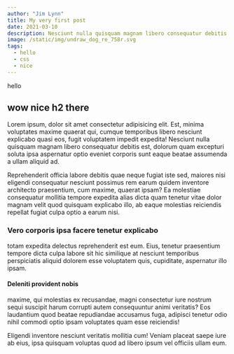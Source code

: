 ```yaml
---
author: "Jim Lynn"
title: My very first post
date: 2021-03-10
description: Nesciunt nulla quisquam magnam libero consequatur debitis est, dolorum quam excepturi soluta
image: /static/img/undraw_dog_re_758r.svg
tags:
  - hello
  - css
  - nice
---
```


hello

## wow nice h2 there


Lorem ipsum, dolor sit amet consectetur adipisicing elit. Est, minima voluptates maxime quaerat qui, cumque temporibus libero nesciunt explicabo quasi eos, fugit voluptatem impedit expedita! Nesciunt nulla quisquam magnam libero consequatur debitis est, dolorum quam excepturi soluta ipsa aspernatur optio eveniet corporis sunt eaque beatae assumenda a ullam aliquid ad.

Reprehenderit officia labore debitis quae neque fugiat iste sed, maiores nisi eligendi consequatur nesciunt possimus rem earum quidem inventore architecto praesentium, cum maxime, quaerat ipsam? Ea molestiae consequatur mollitia tempore expedita alias dicta quam tenetur vitae dolor magnam velit quod quisquam explicabo illo, ab eaque molestias reiciendis repellat fugiat culpa optio a earum nisi. 

### Vero corporis ipsa facere tenetur explicabo 

totam expedita delectus reprehenderit est eum. Eius, tenetur praesentium tempore dicta culpa labore sit hic similique at nesciunt temporibus perspiciatis aliquid dolorem esse voluptatem quis, cupiditate, aspernatur illo ipsam. 

#### Deleniti provident nobis 

maxime, qui molestias ex recusandae, magni consectetur iure nostrum sequi suscipit harum corrupti autem consequuntur animi veritatis? Eos laudantium quod beatae repudiandae accusamus fuga, adipisci tenetur odio nihil commodi optio ipsam voluptates quam esse reiciendis! 

Eligendi inventore nesciunt veritatis mollitia cum! Veniam placeat saepe iure ab eius, ipsa quisquam voluptas quod ad libero ipsum vel officiis ullam eum.